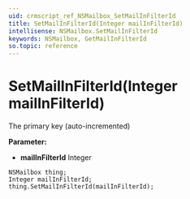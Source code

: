 ```yaml
---
uid: crmscript_ref_NSMailbox_SetMailInFilterId
title: SetMailInFilterId(Integer mailInFilterId)
intellisense: NSMailbox.SetMailInFilterId
keywords: NSMailbox, GetMailInFilterId
so.topic: reference
---
```


# SetMailInFilterId(Integer mailInFilterId)

The primary key (auto-incremented)

**Parameter:** 
* **mailInFilterId** Integer

```crmscript
NSMailbox thing;
Integer mailInFilterId;
thing.SetMailInFilterId(mailInFilterId);
```

